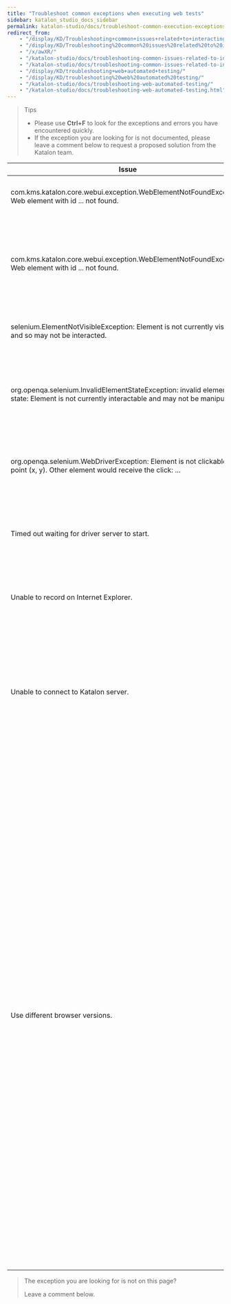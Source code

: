 ```yaml
---
title: "Troubleshoot common exceptions when executing web tests"
sidebar: katalon_studio_docs_sidebar
permalink: katalon-studio/docs/troubleshoot-common-execution-exceptions-web-test.html
redirect_from:
    - "/display/KD/Troubleshooting+common+issues+related+to+interacting+with+an+element/"
    - "/display/KD/Troubleshooting%20common%20issues%20related%20to%20interacting%20with%20an%20element/"
    - "/x/awXR/"
    - "/katalon-studio/docs/troubleshooting-common-issues-related-to-interacting-with-an-element/"
    - "/katalon-studio/docs/troubleshooting-common-issues-related-to-interacting-with-an-element.html"
    - "/display/KD/troubleshooting+web+automated+testing/"
    - "/display/KD/troubleshooting%20web%20automated%20testing/"
    - "/katalon-studio/docs/troubleshooting-web-automated-testing/"
    - "/katalon-studio/docs/troubleshooting-web-automated-testing.html"
---
```


> Tips
>
>* Please use **Ctrl+F** to look for the exceptions and errors you have encountered quickly.
>* If the exception you are looking for is not documented, please leave a comment below to request a proposed solution from the Katalon team.

<table>
    <thead>
        <tr>
            <th>Issue</th>
            <th>Solution</th>
        </tr>
    </thead>
    <tbody>
        <tr>
            <td>
                    com.kms.katalon.core.webui.exception.WebElementNotFoundException: Web element with id ... not found.</td>
            <td>
                    <p>Update WebDriver via the Katalon tool:</p>
                    On main toolbar, select 
                    <b>Tool &gt;&nbsp;Update WebDrivers&nbsp;&gt; select the corresponding browser in the drop-down list.</b>
            </td>
        </tr>
        <tr>
            <td>com.kms.katalon.core.webui.exception.WebElementNotFoundException: Web element with id ... not found.</td>
            <td>
                <p>
                    Try one of the following solutions to resolve the issue:
                <ol>
                    <li>Correct the element's XPath locator.
                        <ul>
                            <li>Open your page using Chrome.</li>
                            <li>Right-click on your desired test object &gt;&nbsp;select <b>Inspect</b>.</li>
                            <li>In the <b>Elements</b> tab of <strong>DevTool</strong>, right-click on your target object and select <b>Copy</b> &gt;&nbsp;<b>Copy XPath</b>.
                            <li>Open your test object in Katalon Studio &gt;&nbsp;update XPath property with the copied value.</li>
                        </ul>
                    </li>
                    <li><a href="https://docs.katalon.com/katalon-studio/docs/optimizing-object-identification-and-tools.html">Optimize object identification and tools.</a></li>
                </p>
                </ol>
            </td>
        </tr>
        <tr>
            <td>
                selenium.ElementNotVisibleException: Element is not currently visible and so may not be interacted.
            </td>
            <td>
            Add the <a href="display/KD/%5BWebUI%5D+Wait+For+Element+Visible">Wait For Element Visible</a> step before the one having this issue. For example:
            <pre><code class="language-groovy">WebUI.openBrowser('http://demoaut.katalon.com')
WebUI.waitForElementVisible(findtestObject('btn_Login'),30)
WebUI.click(findTestObject('btn_Login'))</code></pre>
            </td>
        </tr>
        <tr>
            <td>org.openqa.selenium.InvalidElementStateException: invalid element state: Element is not currently interactable and may not be manipulated.</td>
            <td>
                <p>
                    Try one of the following solutions to resolve the issue:
                    <ol>
                        <li>Wait until the element is visible.
                        <li>Set a value directly using Javascript.
                    </ol>
                        <pre><code class="language-groovy">import com.kms.katalon.core.webui common.WebUiCommonHelper
WebElement element = WebUiCommonHelper.findWebElement(findTestObject('your/object'),30)
WebUI.executeJavaScript("arguments[0].value='Your Value'", Arrays.asList(element))</code></pre>
                </p>
            </td>
        </tr>
        <tr>
            <td>org.openqa.selenium.WebDriverException: Element is not clickable at point (x, y). Other element would receive the click: ...</td>
            <td>
                <p> 
                    Click on the element using <a href="/display/KD/%5BWebUI%5D+Execute+JavaScript">Javascript</a> instead.
                    <pre><code>import com.kms.katalon.core.webui.common.WebUiCommonHelper
WebElement element = WebUiCommonHelper.findWebElement(findTestObject('your/object'),30)
WebUI.executeJavaScript("arguments[0].click", Arrays.asList(element))</code></pre>
                </p>
            </td>
        </tr>
        <tr>
            <td>Timed out waiting for driver server to start.</td>
            <td>
                    <ul>
                        <li>Download correct Edge driver from this page: <a href="https://developer.microsoft.com/en-us/microsoft-edge/tools/webdriver/">https://developer.microsoft.com/en-us/microsoft-edge/tools/webdriver/</a> based on your OS build (Go to <b>Start</b> > <b>Settings</b> > <b>System</b> > <b>About</b> and locate the number next to OS Build on the screen).
                        <li>Copy downloaded Edge driver and replace it in existing edgedriver folder of Katalon Studio. For example: <strong>C:\\Katalon\_Studio\_Windows_64-4.8\\configuration\\resources\\drivers\\edgedriver</strong>
                    </ul>
            </td>
        </tr>
        <tr>
            <td>Unable to record on Internet Explorer.</td>
            <td>
                <ul>
                    <li>Open 'Manage Add-ons' in Internet Explorer: <a href="https://support.microsoft.com/en-us/help/17447/windows-internet-explorer-11-manage-add-ons">https://support.microsoft.com/en-us/help/17447/windows-internet-explorer-11-manage-add-ons</a>.
                    <li>Enable the RecorderExtension.RecorderBHO.
                    <img src="https://github.com/katalon-studio/docs-images/raw/master/katalon-studio/docs/troubleshooting-web-automated-testing/image2017-10-27-163A293A17.png" width=85%>
                <ul>
            </td>
        </tr>
        <tr>
            <td>Unable to connect to Katalon server.</td>
            <td>
                <p>
                    Allow the following .exe files to communicate through Windows Firewall. Here is the full <a href="https://www.howtogeek.com/howto/uncategorized/how-to-create-exceptions-in-windows-vista-firewall/">guide</a> to access this interface:
                </p>
                    <ul>
                        <li> geckodriver.exe
                        <li> chromedriver.exe
                        <li> iedriverserver.exe
                    </ul>
                <p> 
                    These executable files can be located in: <strong>&lt;Katalon Studio folder&gt;\\configuration\\resources\\drivers</strong>.
                </p>
                <img src="https://github.com/katalon-studio/docs-images/raw/master/katalon-studio/docs/troubleshooting-web-automated-testing/Screen-Shot-2018-04-24-at-13.51.51.png" width=85%>
                <img src="https://github.com/katalon-studio/docs-images/raw/master/katalon-studio/docs/troubleshooting-web-automated-testing/Screen-Shot-2018-04-24-at-13.51.41.png" width=85%>
                <p>
                    You may also need to add Google Chrome (chrome.exe) and Firefox (firefox.exe) in the worst case if your current Windows Firewall block them as well.
                </p>
            </td>
        </tr>
        <tr>
            <td>Use different browser versions.</td>
            <td>In case you want Katalon Studio to use different versions besides the current installed version, there are two ways to do it:
                <ol>
                    <li>Use custom keywords.
                    <li>
                        <ul>
                            <li>These Firefox instances should be installed on your machine first.
                            <li>Create a <a href="/display/KD/Define+custom+keywords">custom keyword</a> to open the browser. Press Ctrl + Shift + O to automatically import necessary packages.
                            <meta name="viewport" content="width=device-width, initial-scale=1">
<style>
.collapsible {
  background-color: #777;
  color: white;
  cursor: pointer;
  padding: 18px;
  width: 100%;
  border: none;
  text-align: left;
  outline: none;
  font-size: 15px;
}

.active, .collapsible:hover {
  background-color: #555;
}

.content {
  padding: 0 18px;
  display: none;
  overflow: hidden;
  background-color: #f1f1f1;
}
</style>

<button type="button" class="collapsible">Learn more.</button>
<div class="content">
  <pre><code>package com.example

import org.openqa.selenium.WebDriver
import org.openqa.selenium.chrome.ChromeDriver
import org.openqa.selenium.chrome.ChromeOptions
import org.openqa.selenium.firefox.FirefoxDriver
import com.kms.katalon.core.annotation.Keyword
import com.kms.katalon.core.webui.driver.DriverFactory

public class WebUICustomKeywords {
 @Keyword
 def openFirefoxBrowser(String firefoxPath, String firefoxDriver) {
  //Set path to Firefox version
  System.setProperty("webdriver.firefox.bin", firefoxPath)
  //Set path to Firefox driver: <Katalon Studio folder>\configuration\resources\drivers\firefox_win64\geckodriver.exe
  System.setProperty("webdriver.gecko.driver", firefoxDriver)
  WebDriver driver = new FirefoxDriver()
  DriverFactory.changeWebDriver(driver)
 }

 @Keyword

 def openChromeBrowser(String chromeDriverPath, String chromePath)
 {
//Set path to chromedriver driver: <Katalon Studio folder>\configuration\resources\drivers\chrome_win32\chromedriver.exe
  System.setProperty("webdriver.chrome.driver", chromeDriverPath)
  ChromeOptions options = new ChromeOptions()
  //Set path to Chrome binary
  options.setBinary(chromePath)
  WebDriver driver = new ChromeDriver(options)
  DriverFactory.changeWebDriver(driver)
 }
}</code></pre>
</div>
                            <li>In a test case, <strong>use this custom keyword instead of 'Open Browser' keyword</strong>. For example:
                            <pre><code>CustomKeywords.'com.example.WebUICustomKeywords.openFirefoxBrowser'('C:\\Program Files\\Mozilla Firefox 52\\firefox.exe', 
 'C:\\5.4\\Katalon Studio Windows 64\\configuration\\resources\\drivers\\firefox_win64\\geckodriver.exe')

WebUI.navigateToUrl(GlobalVariable.G_SiteURL)

WebUI.click(findTestObject('Page_CuraHomepage/btn_MakeAppointment'))</code></pre>
                            <li>Downgrade browser's version:  
    Another approach is downgrade your current browser's version to a version you want. If you want to use a very old version of your current browser, you may need to downgrade or upgrade browser's drivers as well as Selenium WebDriver, please refer to this <a href="https://docs.katalon.com/display/KD/Update+or+Replace+Web+Browser+Drivers+and+Selenium">guide</a>.
    </tbody>
</table>

> The exception you are looking for is not on this page?
>
> Leave a comment below.